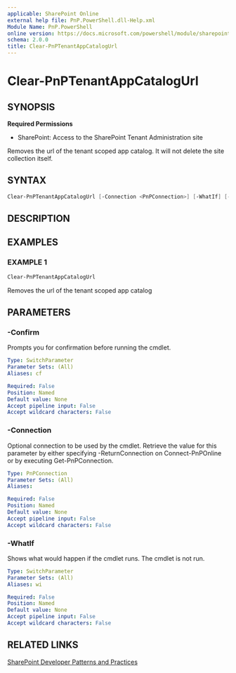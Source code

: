 ```yaml
---
applicable: SharePoint Online
external help file: PnP.PowerShell.dll-Help.xml
Module Name: PnP.PowerShell
online version: https://docs.microsoft.com/powershell/module/sharepoint-pnp/clear-pnptenantappcatalogurl
schema: 2.0.0
title: Clear-PnPTenantAppCatalogUrl
---
```


# Clear-PnPTenantAppCatalogUrl

## SYNOPSIS

**Required Permissions**

* SharePoint: Access to the SharePoint Tenant Administration site

Removes the url of the tenant scoped app catalog. It will not delete the site collection itself.

## SYNTAX

```powershell
Clear-PnPTenantAppCatalogUrl [-Connection <PnPConnection>] [-WhatIf] [-Confirm] [<CommonParameters>]
```

## DESCRIPTION

## EXAMPLES

### EXAMPLE 1
```powershell
Clear-PnPTenantAppCatalogUrl
```

Removes the url of the tenant scoped app catalog

## PARAMETERS

### -Confirm
Prompts you for confirmation before running the cmdlet.

```yaml
Type: SwitchParameter
Parameter Sets: (All)
Aliases: cf

Required: False
Position: Named
Default value: None
Accept pipeline input: False
Accept wildcard characters: False
```

### -Connection
Optional connection to be used by the cmdlet. Retrieve the value for this parameter by either specifying -ReturnConnection on Connect-PnPOnline or by executing Get-PnPConnection.

```yaml
Type: PnPConnection
Parameter Sets: (All)
Aliases:

Required: False
Position: Named
Default value: None
Accept pipeline input: False
Accept wildcard characters: False
```

### -WhatIf
Shows what would happen if the cmdlet runs. The cmdlet is not run.

```yaml
Type: SwitchParameter
Parameter Sets: (All)
Aliases: wi

Required: False
Position: Named
Default value: None
Accept pipeline input: False
Accept wildcard characters: False
```

## RELATED LINKS

[SharePoint Developer Patterns and Practices](https://aka.ms/sppnp)